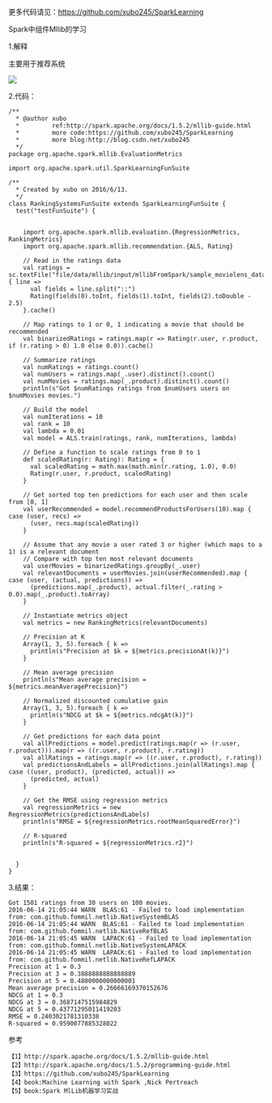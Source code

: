 
更多代码请见：https://github.com/xubo245/SparkLearning

Spark中组件Mllib的学习

1.解释

主要用于推荐系统

![](http://i.imgur.com/kIusv5x.png)


2.代码：

	/**
	  * @author xubo
	  *         ref:http://spark.apache.org/docs/1.5.2/mllib-guide.html
	  *         more code:https://github.com/xubo245/SparkLearning
	  *         more blog:http://blog.csdn.net/xubo245
	  */
	package org.apache.spark.mllib.EvaluationMetrics
	
	import org.apache.spark.util.SparkLearningFunSuite
	
	/**
	  * Created by xubo on 2016/6/13.
	  */
	class RankingSystemsFunSuite extends SparkLearningFunSuite {
	  test("testFunSuite") {
	
	
	    import org.apache.spark.mllib.evaluation.{RegressionMetrics, RankingMetrics}
	    import org.apache.spark.mllib.recommendation.{ALS, Rating}
	
	    // Read in the ratings data
	    val ratings = sc.textFile("file/data/mllib/input/mllibFromSpark/sample_movielens_data.txt").map { line =>
	      val fields = line.split("::")
	      Rating(fields(0).toInt, fields(1).toInt, fields(2).toDouble - 2.5)
	    }.cache()
	
	    // Map ratings to 1 or 0, 1 indicating a movie that should be recommended
	    val binarizedRatings = ratings.map(r => Rating(r.user, r.product, if (r.rating > 0) 1.0 else 0.0)).cache()
	
	    // Summarize ratings
	    val numRatings = ratings.count()
	    val numUsers = ratings.map(_.user).distinct().count()
	    val numMovies = ratings.map(_.product).distinct().count()
	    println(s"Got $numRatings ratings from $numUsers users on $numMovies movies.")
	
	    // Build the model
	    val numIterations = 10
	    val rank = 10
	    val lambda = 0.01
	    val model = ALS.train(ratings, rank, numIterations, lambda)
	
	    // Define a function to scale ratings from 0 to 1
	    def scaledRating(r: Rating): Rating = {
	      val scaledRating = math.max(math.min(r.rating, 1.0), 0.0)
	      Rating(r.user, r.product, scaledRating)
	    }
	
	    // Get sorted top ten predictions for each user and then scale from [0, 1]
	    val userRecommended = model.recommendProductsForUsers(10).map { case (user, recs) =>
	      (user, recs.map(scaledRating))
	    }
	
	    // Assume that any movie a user rated 3 or higher (which maps to a 1) is a relevant document
	    // Compare with top ten most relevant documents
	    val userMovies = binarizedRatings.groupBy(_.user)
	    val relevantDocuments = userMovies.join(userRecommended).map { case (user, (actual, predictions)) =>
	      (predictions.map(_.product), actual.filter(_.rating > 0.0).map(_.product).toArray)
	    }
	
	    // Instantiate metrics object
	    val metrics = new RankingMetrics(relevantDocuments)
	
	    // Precision at K
	    Array(1, 3, 5).foreach { k =>
	      println(s"Precision at $k = ${metrics.precisionAt(k)}")
	    }
	
	    // Mean average precision
	    println(s"Mean average precision = ${metrics.meanAveragePrecision}")
	
	    // Normalized discounted cumulative gain
	    Array(1, 3, 5).foreach { k =>
	      println(s"NDCG at $k = ${metrics.ndcgAt(k)}")
	    }
	
	    // Get predictions for each data point
	    val allPredictions = model.predict(ratings.map(r => (r.user, r.product))).map(r => ((r.user, r.product), r.rating))
	    val allRatings = ratings.map(r => ((r.user, r.product), r.rating))
	    val predictionsAndLabels = allPredictions.join(allRatings).map { case ((user, product), (predicted, actual)) =>
	      (predicted, actual)
	    }
	
	    // Get the RMSE using regression metrics
	    val regressionMetrics = new RegressionMetrics(predictionsAndLabels)
	    println(s"RMSE = ${regressionMetrics.rootMeanSquaredError}")
	
	    // R-squared
	    println(s"R-squared = ${regressionMetrics.r2}")
	
	
	  }
	}
	


3.结果：

	Got 1501 ratings from 30 users on 100 movies.
	2016-06-14 21:05:44 WARN  BLAS:61 - Failed to load implementation from: com.github.fommil.netlib.NativeSystemBLAS
	2016-06-14 21:05:44 WARN  BLAS:61 - Failed to load implementation from: com.github.fommil.netlib.NativeRefBLAS
	2016-06-14 21:05:45 WARN  LAPACK:61 - Failed to load implementation from: com.github.fommil.netlib.NativeSystemLAPACK
	2016-06-14 21:05:45 WARN  LAPACK:61 - Failed to load implementation from: com.github.fommil.netlib.NativeRefLAPACK
	Precision at 1 = 0.3
	Precision at 3 = 0.3888888888888889
	Precision at 5 = 0.4800000000000001
	Mean average precision = 0.26666169370152676
	NDCG at 1 = 0.3
	NDCG at 3 = 0.3687147515984829
	NDCG at 5 = 0.43771295011419203
	RMSE = 0.2403021781310338
	R-squared = 0.9590077885328022

参考

	【1】http://spark.apache.org/docs/1.5.2/mllib-guide.html 
	【2】http://spark.apache.org/docs/1.5.2/programming-guide.html
	【3】https://github.com/xubo245/SparkLearning
	【4】book:Machine Learning with Spark ,Nick Pertreach
    【5】book:Spark MlLib机器学习实战
